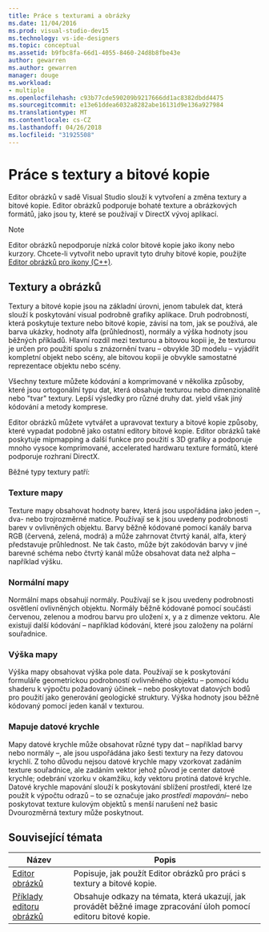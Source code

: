 ```yaml
---
title: Práce s texturami a obrázky
ms.date: 11/04/2016
ms.prod: visual-studio-dev15
ms.technology: vs-ide-designers
ms.topic: conceptual
ms.assetid: b9fbc8fa-66d1-4055-8460-24d8b8fbe43e
author: gewarren
ms.author: gewarren
manager: douge
ms.workload:
- multiple
ms.openlocfilehash: c93b77cde590209b9217666dd1ac8382dbdd4475
ms.sourcegitcommit: e13e61ddea6032a8282abe16131d9e136a927984
ms.translationtype: MT
ms.contentlocale: cs-CZ
ms.lasthandoff: 04/26/2018
ms.locfileid: "31925508"
---
```

# <a name="work-with-textures-and-images"></a>Práce s textury a bitové kopie

Editor obrázků v sadě Visual Studio slouží k vytvoření a změna textury a bitové kopie. Editor obrázků podporuje bohaté texture a obrázkových formátů, jako jsou ty, které se používají v DirectX vývoj aplikací.

> [!NOTE]
> Editor obrázků nepodporuje nízká color bitové kopie jako ikony nebo kurzory. Chcete-li vytvořit nebo upravit tyto druhy bitové kopie, použijte [Editor obrázků pro ikony (C++)](/cpp/windows/image-editor-for-icons).

## <a name="textures-and-images"></a>Textury a obrázků

Textury a bitové kopie jsou na základní úrovni, jenom tabulek dat, která slouží k poskytování visual podrobně grafiky aplikace. Druh podrobností, která poskytuje texture nebo bitové kopie, závisí na tom, jak se používá, ale barva ukázky, hodnoty alfa (průhlednost), normály a výška hodnoty jsou běžných příkladů. Hlavní rozdíl mezi texturou a bitovou kopii je, že texturou je určen pro použití spolu s znázornění tvaru – obvykle 3D modelu – vyjádřit kompletní objekt nebo scény, ale bitovou kopii je obvykle samostatné reprezentace objektu nebo scény.

Všechny texture můžete kódování a komprimované v několika způsoby, které jsou ortogonální typu dat, která obsahuje texturou nebo dimenzionalitě nebo "tvar" textury. Lepší výsledky pro různé druhy dat. yield však jiný kódování a metody komprese.

Editor obrázků můžete vytvářet a upravovat textury a bitové kopie způsoby, které vypadat podobně jako ostatní editory bitové kopie. Editor obrázků také poskytuje mipmapping a další funkce pro použití s 3D grafiky a podporuje mnoho vysoce komprimované, accelerated hardwaru texture formátů, které podporuje rozhraní DirectX.

Běžné typy textury patří:

### <a name="texture-maps"></a>Texture mapy

Texture mapy obsahovat hodnoty barev, která jsou uspořádána jako jeden –, dva- nebo trojrozměrné matice. Používají se k jsou uvedeny podrobnosti barev v ovlivněných objektu. Barvy běžně kódované pomocí kanály barva RGB (červená, zelená, modrá) a může zahrnovat čtvrtý kanál, alfa, který představuje průhlednost. Ne tak často, může být zakódován barvy v jiné barevné schéma nebo čtvrtý kanál může obsahovat data než alpha – například výšku.

### <a name="normal-maps"></a>Normální mapy

Normální maps obsahují normály. Používají se k jsou uvedeny podrobnosti osvětlení ovlivněných objektu. Normály běžně kódované pomocí součásti červenou, zelenou a modrou barvu pro uložení x, y a z dimenze vektoru. Ale existují další kódování – například kódování, které jsou založeny na polární souřadnice.

### <a name="height-maps"></a>Výška mapy

Výška mapy obsahovat výška pole data. Používají se k poskytování formuláře geometrickou podrobností ovlivněného objektu – pomocí kódu shaderu k výpočtu požadovaný účinek – nebo poskytovat datových bodů pro použití jako generování geologické struktury. Výška hodnoty jsou běžně kódovaný pomocí jeden kanál v texturou.

### <a name="cube-maps"></a>Mapuje datové krychle

Mapy datové krychle může obsahovat různé typy dat – například barvy nebo normály –, ale jsou uspořádána jako šesti textury na řezy datovou krychlí. Z toho důvodu nejsou datové krychle mapy vzorkovat zadáním texture souřadnice, ale zadáním vektor jehož původ je center datové krychle; odebrání vzorku v okamžiku, kdy vektoru protíná datové krychle. Datové krychle mapování slouží k poskytování sblížení prostředí, které lze použít k výpočtu odrazů – to se označuje jako *prostředí mapování*– nebo poskytovat texture kulovým objektů s menší narušení než basic Dvourozměrná textury může poskytnout.

## <a name="related-topics"></a>Související témata

|Název|Popis|
|-----------|-----------------|
|[Editor obrázků](../designers/image-editor.md)|Popisuje, jak použít Editor obrázků pro práci s textury a bitové kopie.|
|[Příklady editoru obrázků](../designers/image-editor-examples.md)|Obsahuje odkazy na témata, která ukazují, jak provádět běžné image zpracování úloh pomocí editoru bitové kopie.|
